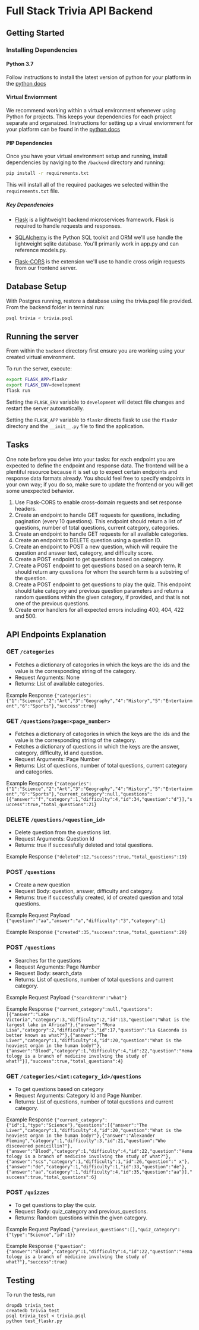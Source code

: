 # Full Stack Trivia API Backend

## Getting Started

### Installing Dependencies

#### Python 3.7

Follow instructions to install the latest version of python for your platform in the [python docs](https://docs.python.org/3/using/unix.html#getting-and-installing-the-latest-version-of-python)

#### Virtual Enviornment

We recommend working within a virtual environment whenever using Python for projects. This keeps your dependencies for each project separate and organaized. Instructions for setting up a virual enviornment for your platform can be found in the [python docs](https://packaging.python.org/guides/installing-using-pip-and-virtual-environments/)

#### PIP Dependencies

Once you have your virtual environment setup and running, install dependencies by naviging to the `/backend` directory and running:

```bash
pip install -r requirements.txt
```

This will install all of the required packages we selected within the `requirements.txt` file.

##### Key Dependencies

- [Flask](http://flask.pocoo.org/)  is a lightweight backend microservices framework. Flask is required to handle requests and responses.

- [SQLAlchemy](https://www.sqlalchemy.org/) is the Python SQL toolkit and ORM we'll use handle the lightweight sqlite database. You'll primarily work in app.py and can reference models.py. 

- [Flask-CORS](https://flask-cors.readthedocs.io/en/latest/#) is the extension we'll use to handle cross origin requests from our frontend server. 

## Database Setup
With Postgres running, restore a database using the trivia.psql file provided. From the backend folder in terminal run:
```bash
psql trivia < trivia.psql
```

## Running the server

From within the `backend` directory first ensure you are working using your created virtual environment.

To run the server, execute:

```bash
export FLASK_APP=flaskr
export FLASK_ENV=development
flask run
```

Setting the `FLASK_ENV` variable to `development` will detect file changes and restart the server automatically.

Setting the `FLASK_APP` variable to `flaskr` directs flask to use the `flaskr` directory and the `__init__.py` file to find the application. 

## Tasks

One note before you delve into your tasks: for each endpoint you are expected to define the endpoint and response data. The frontend will be a plentiful resource because it is set up to expect certain endpoints and response data formats already. You should feel free to specify endpoints in your own way; if you do so, make sure to update the frontend or you will get some unexpected behavior. 

1. Use Flask-CORS to enable cross-domain requests and set response headers. 
2. Create an endpoint to handle GET requests for questions, including pagination (every 10 questions). This endpoint should return a list of questions, number of total questions, current category, categories. 
3. Create an endpoint to handle GET requests for all available categories. 
4. Create an endpoint to DELETE question using a question ID. 
5. Create an endpoint to POST a new question, which will require the question and answer text, category, and difficulty score. 
6. Create a POST endpoint to get questions based on category. 
7. Create a POST endpoint to get questions based on a search term. It should return any questions for whom the search term is a substring of the question. 
8. Create a POST endpoint to get questions to play the quiz. This endpoint should take category and previous question parameters and return a random questions within the given category, if provided, and that is not one of the previous questions. 
9. Create error handlers for all expected errors including 400, 404, 422 and 500. 

## API Endpoints Explanation
### GET `/categories`
- Fetches a dictionary of categories in which the keys are the ids and the value is the corresponding string of the category.
- Request Arguments: None
- Returns: List of available categories.

Example Response
```{"categories":{"1":"Science","2":"Art","3":"Geography","4":"History","5":"Entertainment","6":"Sports"},"success":true}```

### GET `/questions?page=<page_number>`
- Fetches a dictionary of categories in which the keys are the ids and the value is the corresponding string of the category.
- Fetches a dictionary of questions in which the keys are the answer, category, difficulty, id and question.
- Request Arguments: Page Number
- Returns: List of questions, number of total questions, current category and categories.

Example Response
```{"categories":{"1":"Science","2":"Art","3":"Geography","4":"History","5":"Entertainment","6":"Sports"},"current_category":null,"questions":[{"answer":"f","category":1,"difficulty":4,"id":34,"question":"d"}],"success":true,"total_questions":21}```

### DELETE `/questions/<question_id>`
- Delete question from the questions list.
- Request Arguments: Question Id
- Returns: true if successfully deleted and total questions.

Example Response
```{"deleted":12,"success":true,"total_questions":19}```

### POST `/questions`
- Create a new question
- Request Body: question, answer, difficulty and category. 
- Returns: true if successfully created, id of created question and total questions.

Example Request Payload
```{"question":"aa","answer":"a","difficulty":"3","category":1}```

Example Response
```{"created":35,"success":true,"total_questions":20}```

### POST `/questions`
- Searches for the questions
- Request Arguments: Page Number
- Request Body: search_data
- Returns: List of questions, number of total questions and current category.

Example Request Payload
```{"searchTerm":"what"}```

Example Response
```{"current_category":null,"questions":[{"answer":"Lake Victoria","category":3,"difficulty":2,"id":13,"question":"What is the largest lake in Africa?"},{"answer":"Mona Lisa","category":2,"difficulty":3,"id":17,"question":"La Giaconda is better known as what?"},{"answer":"The Liver","category":1,"difficulty":4,"id":20,"question":"What is the heaviest organ in the human body?"},{"answer":"Blood","category":1,"difficulty":4,"id":22,"question":"Hematology is a branch of medicine involving the study of what?"}],"success":true,"total_questions":4}```

### GET `/categories/<int:category_id>/questions`
- To get questions based on category
- Request Arguments: Category Id and Page Number.
- Returns: List of questions, number of total questions and current category.

Example Response
```{"current_category":{"id":1,"type":"Science"},"questions":[{"answer":"The Liver","category":1,"difficulty":4,"id":20,"question":"What is the heaviest organ in the human body?"},{"answer":"Alexander Fleming","category":1,"difficulty":3,"id":21,"question":"Who discovered penicillin?"},{"answer":"Blood","category":1,"difficulty":4,"id":22,"question":"Hematology is a branch of medicine involving the study of what?"},{"answer":"scs","category":1,"difficulty":1,"id":26,"question":" x"},{"answer":"de","category":1,"difficulty":1,"id":33,"question":"de"},{"answer":"aa","category":1,"difficulty":4,"id":35,"question":"aa"}],"success":true,"total_questions":6}```

### POST `/quizzes`
- To get questions to play the quiz.
- Request Body: quiz_category and previous_questions.
- Returns: Random questions within the given category.

Example Request Payload
```{"previous_questions":[],"quiz_category":{"type":"Science","id":1}}```

Example Response
```{"question":{"answer":"Blood","category":1,"difficulty":4,"id":22,"question":"Hematology is a branch of medicine involving the study of what?"},"success":true}```



## Testing
To run the tests, run
```
dropdb trivia_test
createdb trivia_test
psql trivia_test < trivia.psql
python test_flaskr.py
```